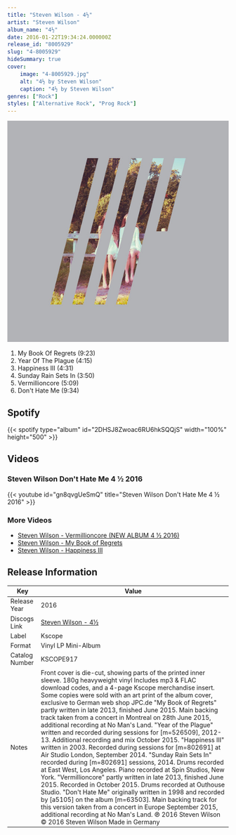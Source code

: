 ```yaml
---
title: "Steven Wilson - 4½"
artist: "Steven Wilson"
album_name: "4½"
date: 2016-01-22T19:34:24.000000Z
release_id: "8005929"
slug: "4-8005929"
hideSummary: true
cover:
    image: "4-8005929.jpg"
    alt: "4½ by Steven Wilson"
    caption: "4½ by Steven Wilson"
genres: ["Rock"]
styles: ["Alternative Rock", "Prog Rock"]
---
```


![4½ by Steven Wilson](4-8005929.jpg)

<!-- section break -->

1. My Book Of Regrets (9:23)
2. Year Of The Plague (4:15)
3. Happiness III (4:31)
4. Sunday Rain Sets In (3:50)
5. Vermillioncore (5:09)
6. Don't Hate Me (9:34)

<!-- section break -->


## Spotify
{{< spotify type="album" id="2DHSJ8Zwoac6RU6hkSQQjS" width="100%" height="500" >}}



## Videos
### Steven Wilson   Don't Hate Me 4 ½ 2016
{{< youtube id="gn8qvgUeSmQ" title="Steven Wilson   Don't Hate Me 4 ½ 2016" >}}<br>

### More Videos

- [Steven Wilson - Vermillioncore (NEW ALBUM 4 ½ 2016)](https://www.youtube.com/watch?v=B9Kwm4EMlkk)
- [Steven Wilson - My Book of Regrets](https://www.youtube.com/watch?v=Ugi1U9vwmG0)
- [Steven Wilson - Happiness III](https://www.youtube.com/watch?v=HsMDnAdHT1I)


## Release Information
|  Key           | Value                                                |
| ---------------| ---------------------------------------------------- |
| Release Year   | 2016                                   |
| Discogs Link   | [Steven Wilson - 4½](https://www.discogs.com/release/8005929-Steven-Wilson-4%C2%BD) |
| Label          | Kscope |
| Format         | Vinyl LP Mini-Album |
| Catalog Number | KSCOPE917 |
| Notes | Front cover is die-cut, showing parts of the printed inner sleeve. 180g heavyweight vinyl Includes mp3 & FLAC download codes, and a 4-page Kscope merchandise insert.  Some copies were sold with an art print of the album cover, exclusive to German web shop JPC.de  "My Book of Regrets" partly written in late 2013, finished June 2015. Main backing track taken from a concert in Montreal on 28th June 2015, additional recording at No Man's Land. "Year of the Plague" written and recorded during sessions for [m=526509], 2012-13. Additional recording and mix October 2015. "Happiness III" written in 2003. Recorded during sessions for [m=802691] at Air Studio London, September 2014. "Sunday Rain Sets In" recorded during [m=802691] sessions, 2014. Drums recorded at East West, Los Angeles. Piano recorded at Spin Studios, New York. "Vermillioncore" partly written in late 2013, finished June 2015. Recorded in October 2015. Drums recorded at Outhouse Studio. "Don't Hate Me" originally written in 1998 and recorded by [a5105] on the album [m=63503]. Main backing track for this version taken from a concert in Europe September 2015, additional recording at No Man's Land.  ℗ 2016 Steven Wilson  © 2016 Steven Wilson  Made in Germany |
